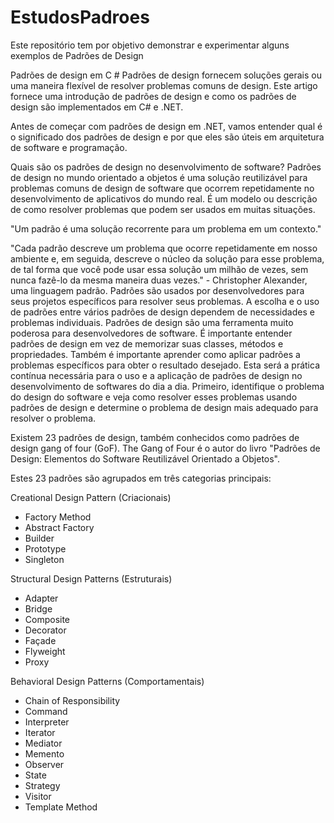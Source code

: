 # EstudosPadroes

Este repositório tem por objetivo demonstrar e experimentar alguns exemplos de Padrões de Design

Padrões de design em C #
Padrões de design fornecem soluções gerais ou uma maneira flexível de resolver problemas comuns de design. Este artigo fornece uma introdução de padrões de design e como os padrões de design são implementados em C# e .NET.

Antes de começar com padrões de design em .NET, vamos entender qual é o significado dos padrões de design e por que eles são úteis em arquitetura de software e programação.

Quais são os padrões de design no desenvolvimento de software?
Padrões de design no mundo orientado a objetos é uma solução reutilizável para problemas comuns de design de software que ocorrem repetidamente no desenvolvimento de aplicativos do mundo real. É um modelo ou descrição de como resolver problemas que podem ser usados em muitas situações.

"Um padrão é uma solução recorrente para um problema em um contexto."

"Cada padrão descreve um problema que ocorre repetidamente em nosso ambiente e, em seguida, descreve o núcleo da solução para esse problema, de tal forma que você pode usar essa solução um milhão de vezes, sem nunca fazê-lo da mesma maneira duas vezes." - Christopher Alexander, uma linguagem padrão.
Padrões são usados por desenvolvedores para seus projetos específicos para resolver seus problemas. 
A escolha e o uso de padrões entre vários padrões de design dependem de necessidades e problemas individuais. 
Padrões de design são uma ferramenta muito poderosa para desenvolvedores de software. 
É importante entender padrões de design em vez de memorizar suas classes, métodos e propriedades. 
Também é importante aprender como aplicar padrões a problemas específicos para obter o resultado desejado. 
Esta será a prática contínua necessária para o uso e a aplicação de padrões de design no desenvolvimento de softwares do dia a dia. Primeiro, identifique o problema do design do software e veja como resolver esses problemas usando padrões de design e determine o problema de design mais adequado para resolver o problema.

Existem 23 padrões de design, também conhecidos como padrões de design gang of four (GoF). The Gang of Four é o autor do livro "Padrões de Design: Elementos do Software Reutilizável Orientado a Objetos". 

Estes 23 padrões são agrupados em três categorias principais:

Creational Design Pattern (Criacionais)
* Factory Method
* Abstract Factory
* Builder
* Prototype
* Singleton

Structural Design Patterns (Estruturais)

* Adapter
* Bridge
* Composite
* Decorator
* Façade
* Flyweight
* Proxy

Behavioral Design Patterns (Comportamentais)

* Chain of Responsibility
* Command
* Interpreter
* Iterator
* Mediator
* Memento
* Observer
* State
* Strategy
* Visitor
* Template Method
